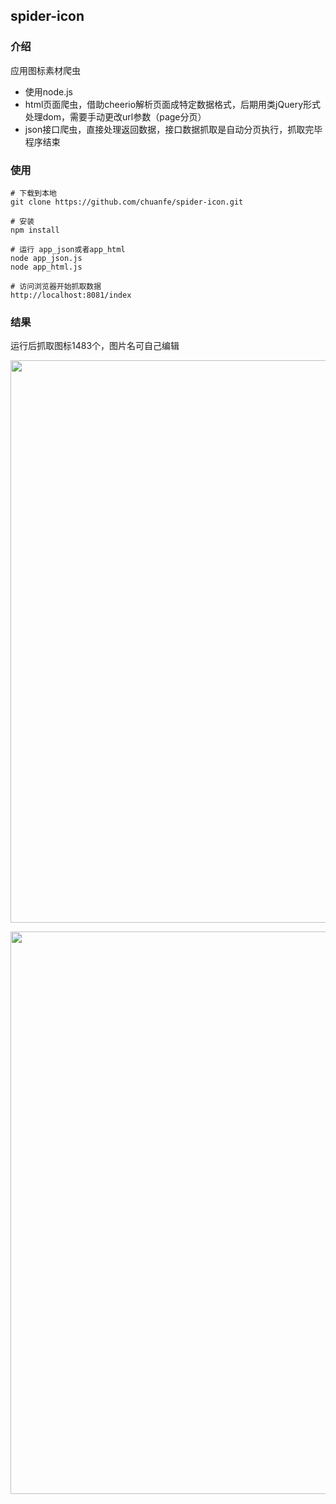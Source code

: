 ## spider-icon

### 介绍

应用图标素材爬虫

* 使用node.js
* html页面爬虫，借助cheerio解析页面成特定数据格式，后期用类jQuery形式处理dom，需要手动更改url参数（page分页）
* json接口爬虫，直接处理返回数据，接口数据抓取是自动分页执行，抓取完毕程序结束


### 使用

```console
# 下载到本地
git clone https://github.com/chuanfe/spider-icon.git

# 安装
npm install

# 运行 app_json或者app_html
node app_json.js
node app_html.js

# 访问浏览器开始抓取数据
http://localhost:8081/index
```


### 结果
运行后抓取图标1483个，图片名可自己编辑
<p align="center">
  <img width="900" src="https://raw.githubusercontent.com/chuanfe/spider-icon/master/images/appstore-rank.PNG">
</p>
<p align="center">
  <img width="900" src="https://raw.githubusercontent.com/chuanfe/spider-icon/master/images/appstore-rank-name.PNG">
</p>

